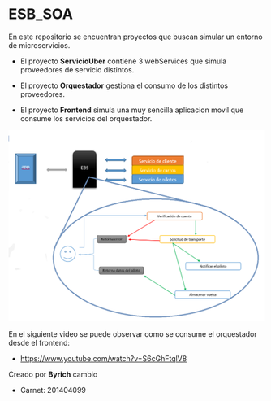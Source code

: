 # ESB_SOA

En este repositorio se encuentran proyectos que buscan simular un entorno de microservicios.

- El proyecto **ServicioUber** contiene 3 webServices que simula proveedores de servicio distintos.

- El proyecto **Orquestador** gestiona el consumo de los distintos proveedores.

- El proyecto **Frontend** simula una muy sencilla aplicacion movil que consume los servicios del orquestador.

![SOA](/arquitectura.png)

En el siguiente video se puede observar como se consume el orquestador desde el frontend:
- https://www.youtube.com/watch?v=S6cGhFtqlV8

Creado por **Byrich** cambio 
- Carnet: 201404099
